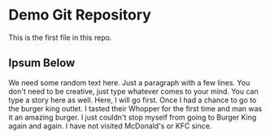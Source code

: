 # Demo Git Repository

This is the first file in this repo.

## Ipsum Below

We need some random text here. Just a paragraph with a few lines. You don't need to be creative, just type whatever comes to your mind. You can type a story here as well. Here, I will go first. Once I had a chance to go to the burger king outlet. I tasted their Whopper for the first time and man was it an amazing burger. I just couldn't stop myself from going to Burger King again and again. I have not visited McDonald's or KFC since.